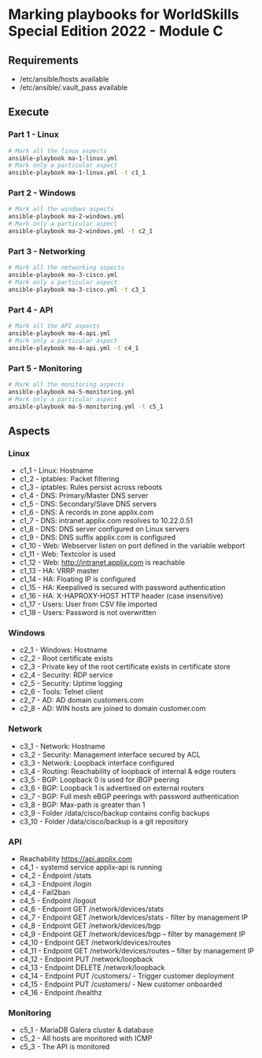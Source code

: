 # Marking playbooks for WorldSkills Special Edition 2022 - Module C
## Requirements
* /etc/ansible/hosts available
* /etc/ansible/.vault_pass available

## Execute
### Part 1 - Linux
```bash
# Mark all the linux aspects
ansible-playbook ma-1-linux.yml
# Mark only a particular aspect
ansible-playbook ma-1-linux.yml -t c1_1
```
### Part 2 - Windows
```bash
# Mark all the windows aspects
ansible-playbook ma-2-windows.yml
# Mark only a particular aspect
ansible-playbook ma-2-windows.yml -t c2_1
```
### Part 3 - Networking
```bash
# Mark all the networking aspects
ansible-playbook ma-3-cisco.yml
# Mark only a particular aspect
ansible-playbook ma-3-cisco.yml -t c3_1
```
### Part 4 - API
```bash
# Mark all the API aspects
ansible-playbook ma-4-api.yml
# Mark only a particular aspect
ansible-playbook ma-4-api.yml -t c4_1
```
### Part 5 - Monitoring
```bash
# Mark all the monitoring aspects
ansible-playbook ma-5-monitoring.yml
# Mark only a particular aspect
ansible-playbook ma-5-monitoring.yml -t c5_1
```

## Aspects
### Linux
* c1_1 - Linux: Hostname
* c1_2 - iptables: Packet filtering
* c1_3 - iptables: Rules persist across reboots
* c1_4 - DNS: Primary/Master DNS server
* c1_5 - DNS: Secondary/Slave DNS servers
* c1_6 - DNS: A records in zone applix.com
* c1_7 - DNS: intranet.applix.com resolves to 10.22.0.51
* c1_8 - DNS: DNS server configured on Linux servers
* c1_9 - DNS: DNS suffix applix.com is configured
* c1_10 - Web: Webserver listen on port defined in the variable webport
* c1_11 - Web: Textcolor is used
* c1_12 - Web: http://intranet.applix.com is reachable
* c1_13 - HA: VRRP master
* c1_14 - HA: Floating IP is configured
* c1_15 - HA: Keepalived is secured with password authentication
* c1_16 - HA: X-HAPROXY-HOST HTTP header (case insensitive)
* c1_17 - Users: User from CSV file imported
* c1_18 - Users: Password is not overwritten

### Windows
* c2_1 - Windows: Hostname
* c2_2 - Root certificate exists
* c2_3 - Private key of the root certificate exists in certificate store
* c2_4 - Security: RDP service
* c2_5 - Security: Uptime logging
* c2_6 - Tools: Telnet client
* c2_7 - AD: AD domain customers.com
* c2_8 - AD: WIN hosts are joined to domain customer.com

### Network
* c3_1 - Network: Hostname
* c3_2 - Security: Management interface secured by ACL
* c3_3 - Network: Loopback interface configured
* c3_4 - Routing: Reachability of loopback of internal & edge routers
* c3_5 - BGP: Loopback 0 is used for iBGP peering
* c3_6 - BGP: Loopback 1 is advertised on external routers
* c3_7 - BGP: Full mesh eBGP peerings with password authentication
* c3_8 - BGP: Max-path is greater than 1
* c3_9 - Folder /data/cisco/backup contains config backups
* c3_10 - Folder /data/cisco/backup is a git repository

### API
* Reachability https://api.applix.com
* c4_1 - systemd service applix-api is running
* c4_2 - Endpoint /stats
* c4_3 - Endpoint /login
* c4_4 - Fail2ban
* c4_5 - Endpoint /logout
* c4_6 - Endpoint GET /network/devices/stats
* c4_7 - Endpoint GET /network/devices/stats - filter by management IP
* c4_8 - Endpoint GET /network/devices/bgp
* c4_9 - Endpoint GET /network/devices/bgp – filter by management IP
* c4_10 - Endpoint GET /network/devices/routes
* c4_11 - Endpoint GET /network/devices/routes – filter by management IP
* c4_12 - Endpoint PUT /network/loopback
* c4_13 - Endpoint DELETE /network/loopback
* c4_14 - Endpoint PUT /customers/ - Trigger customer deployment
* c4_15 - Endpoint PUT /customers/ - New customer onboarded
* c4_16 - Endpoint /healthz

### Monitoring
* c5_1 - MariaDB Galera cluster & database
* c5_2 - All hosts are monitored with ICMP
* c5_3 - The API is monitored
